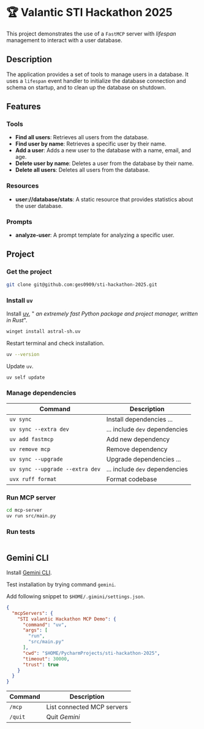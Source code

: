 # 🏆 Valantic STI Hackathon 2025

This project demonstrates the use of a `FastMCP` server with _lifespan_
management to interact with a user database.

## Description

The application provides a set of tools to manage users in a database. It uses a
`lifespan` event handler to initialize the database connection and schema on
startup, and to clean up the database on shutdown.

## Features

### Tools

* **Find all users**: Retrieves all users from the database.
* **Find user by name**: Retrieves a specific user by their name.
* **Add a user**: Adds a new user to the database with a name, email, and age.
* **Delete user by name**: Deletes a user from the database by their name.
* **Delete all users**: Deletes all users from the database.

### Resources

* **user://database/stats**: A static resource that provides statistics about
  the user database.

### Prompts

* **analyze-user**: A prompt template for analyzing a specific user.

## Project

### Get the project

```bash
git clone git@github.com:ges0909/sti-hackathon-2025.git
```

### Install `uv`

Install [uv](https://github.com/astral-sh/uv?tab=readme-ov-file#installation), "
_an extremely fast Python package and project manager, written in Rust_".

```bash
winget install astral-sh.uv
```

Restart terminal and check installation.

```bash
uv --version
```

Update `uv`.

```bash
uv self update
```

### Manage dependencies

| Command                         | Description                    |
|---------------------------------|--------------------------------|
| `uv sync`                       | Install dependencies ...       |
| `uv sync --extra dev`           | ... include `dev` dependencies |
| `uv add fastmcp`                | Add new dependency             |
| `uv remove mcp`                 | Remove dependency              |
| `uv sync --upgrade`             | Upgrade dependencies ...       |
| `uv sync --upgrade --extra dev` | ... include `dev` dependencies |
| `uvx ruff format`               | Format codebase                |

### Run MCP server

```bash
cd mcp-server
uv run src/main.py
```

### Run tests

```bash
```

## Gemini CLI

Install [Gemini CLI](https://github.com/google-gemini/gemini-cli?tab=readme-ov-file#-installation).

Test installation by trying command `gemini`.

Add following snippet to `$HOME/.gimini/settings.json`.

```json
{
  "mcpServers": {
    "STI valantic Hackathon MCP Demo": {
      "command": "uv",
      "args": [
        "run",
        "src/main.py"
      ],
      "cwd": "$HOME/PycharmProjects/sti-hackathon-2025",
      "timeout": 30000,
      "trust": true
    }
  }
}
```

| Command | Description                |
|---------|----------------------------|
| `/mcp`  | List connected MCP servers |
| `/quit` | Quit _Gemini_              |